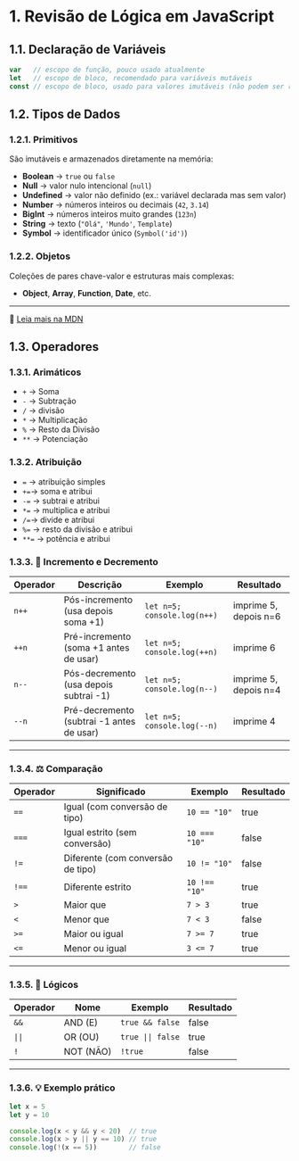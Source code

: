 # 1. Revisão de Lógica em JavaScript

## 1.1. Declaração de Variáveis

```javascript
var   // escopo de função, pouco usado atualmente
let   // escopo de bloco, recomendado para variáveis mutáveis
const // escopo de bloco, usado para valores imutáveis (não podem ser reatribuídos)
```

## 1.2. Tipos de Dados

### 1.2.1. Primitivos

São imutáveis e armazenados diretamente na memória:

- **Boolean** → `true` ou `false`
- **Null** → valor nulo intencional (`null`)
- **Undefined** → valor não definido (ex.: variável declarada mas sem valor)
- **Number** → números inteiros ou decimais (`42`, `3.14`)
- **BigInt** → números inteiros muito grandes (`123n`)
- **String** → texto (`"Olá"`, `'Mundo'`, `Template`)
- **Symbol** → identificador único (`Symbol('id')`)

### 1.2.2. Objetos

Coleções de pares chave-valor e estruturas mais complexas:

- **Object**, **Array**, **Function**, **Date**, etc.

---

📖 [Leia mais na MDN](https://developer.mozilla.org/pt-BR/docs/Web/JavaScript/Guide/Data_structures)

## 1.3. Operadores

### 1.3.1. Arimáticos

- `+` -> Soma
- `-` -> Subtração
- `/` -> divisão
- `*` -> Multiplicação
- `%` -> Resto da Divisão
- `**` -> Potenciação

### 1.3.2. Atribuição

- `=` → atribuição simples
- `+=`→ soma e atribui
- `-=` → subtrai e atribui
- `*=` → multiplica e atribui
- `/=`→ divide e atribui
- `%=` → resto da divisão e atribui
- `**=` → potência e atribui

### 1.3.3. 🔼 Incremento e Decremento

| Operador | Descrição | Exemplo | Resultado |
|----------|-----------|---------|-----------|
| `n++`    | Pós-incremento (usa depois soma +1) | `let n=5; console.log(n++)` | imprime 5, depois n=6 |
| `++n`    | Pré-incremento (soma +1 antes de usar) | `let n=5; console.log(++n)` | imprime 6 |
| `n--`    | Pós-decremento (usa depois subtrai -1) | `let n=5; console.log(n--)` | imprime 5, depois n=4 |
| `--n`    | Pré-decremento (subtrai -1 antes de usar) | `let n=5; console.log(--n)` | imprime 4 |

---

### 1.3.4. ⚖️ Comparação

| Operador | Significado | Exemplo | Resultado |
|----------|-------------|---------|-----------|
| `==`  | Igual (com conversão de tipo) | `10 == "10"` | true |
| `===` | Igual estrito (sem conversão) | `10 === "10"` | false |
| `!=`  | Diferente (com conversão de tipo) | `10 != "10"` | false |
| `!==` | Diferente estrito | `10 !== "10"` | true |
| `>`   | Maior que | `7 > 3` | true |
| `<`   | Menor que | `7 < 3` | false |
| `>=`  | Maior ou igual | `7 >= 7` | true |
| `<=`  | Menor ou igual | `3 <= 7` | true |

---

### 1.3.5. 🔗 Lógicos

| Operador | Nome | Exemplo | Resultado |
|----------|------|---------|-----------|
| `&&` | AND (E) | `true && false` | false |
| `\|\|` | OR (OU) | `true \|\| false` | true |
| `!`  | NOT (NÃO) | `!true` | false |

---

### 1.3.6. 💡 Exemplo prático

```javascript
let x = 5
let y = 10

console.log(x < y && y < 20)  // true
console.log(x > y || y == 10) // true
console.log(!(x == 5))        // false
```
